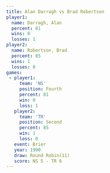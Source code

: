 ```yaml
---
title: Alan Darragh vs Brad Robertson
player1:               
  name: Darragh, Alan  
  percent: 81          
  wins: 0              
  losses: 1            
player2:               
  name: Robertson, Brad
  percent: 85          
  wins: 1              
  losses: 0            
games:
 - player1:          
     team: 'NS'      
     position: Fourth
     percent: 81     
     win: 0          
     loss: 1         
   player2:          
     team: 'TR'      
     position: Second
     percent: 85     
     win: 1          
     loss: 0         
   event: Brier         
   year: 1990           
   draw: Round Robin(11)
   score: NS 5 - TR 6   
---
```

